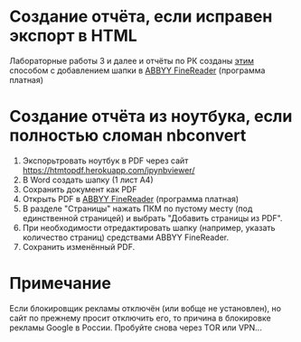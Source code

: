 # Создание отчёта, если исправен экспорт в HTML

Лабораторные работы 3 и далее и отчёты по РК созданы [этим](https://github.com/Zaburunier/MLT_Labs/blob/master/%D0%9F%D0%BE%D0%BB%D1%83%D1%87%D0%B5%D0%BD%D0%B8%D0%B5%20%D0%BE%D1%82%D1%87%D1%91%D1%82%D0%BE%D0%B2%20%D0%B8%D0%B7%20%D0%BD%D0%BE%D1%83%D1%82%D0%B1%D1%83%D0%BA%D0%BE%D0%B2/README.md) способом с добавлением шапки в [ABBYY FineReader](https://pdf.abbyy.com/ru/) (программа платная)

# Создание отчёта из ноутбука, если полностью сломан nbconvert

1. Экспорьтровать ноутбук в PDF через сайт https://htmtopdf.herokuapp.com/ipynbviewer/
2. В Word создать шапку (1 лист А4)
3. Сохранить документ как PDF
4. Открыть PDF в [ABBYY FineReader](https://pdf.abbyy.com/ru/) (программа платная)
5. В разделе "Страницы" нажать ПКМ по пустому месту (под единственной страницей) и выбрать "Добавить страницы из PDF".
6. При необходимости отредактировать шапку (например, указать количество страниц) средствами ABBYY FineReader.
7. Сохранить изменённый PDF.

# Примечание

Если блокировщик рекламы отключён (или вобще не установлен), но сайт по прежнему просит отключить его, то причина в блокировке рекламы Google в России. Пробуйте снова через TOR или VPN...
